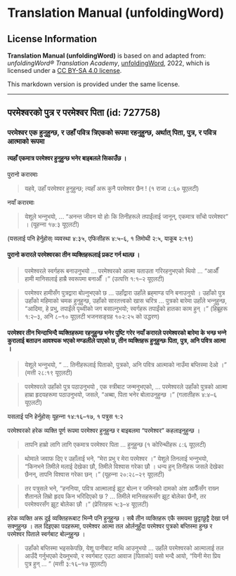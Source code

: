 # Translation Manual (unfoldingWord)

## License Information

**Translation Manual (unfoldingWord)** is based on and adapted from: _unfoldingWord® Translation Academy_, [unfoldingWord](https://unfoldingword.org/utw), 2022, which is licensed under a [CC BY-SA 4.0 license](https://creativecommons.org/licenses/by-sa/4.0/legalcode.en).

This markdown version is provided under the same license.



--------------------------------

## परमेश्‍वरको पुत्र र परमेश्‍वर पिता (id: 727758)

### परमेश्‍वर एक हुनुहुन्छ, र उहाँ पवित्र त्रिएकको रूपमा रहनुहुन्छ, अर्थात् पिता, पुत्र, र पवित्र आत्माको रूपमा

#### त्यहाँ एकमात्र परमेश्‍वर हुनुहुन्छ भनेर बाइबलले सिकाउँछ ।

पुरानो करारमाः

> यहवे, उहाँ परमेश्‍वर हुनुहुन्छ; त्यहाँ अरू कुनै परमेश्‍वर छैन ! (१ राजा ८:६० यूएलटी)

नयाँ करारमाः

> येशूले भन्‍नुभयो, ... “अनन्त जीवन यो होः कि तिनीहरूले तपाईंलाई जानून्, एकमात्र साँचो परमेश्‍वर” । (यूहन्‍ना १७:३ यूएलटी)

(यसलाई पनि हेर्नुहोस्ः व्यवस्था ४:३५, एफिसीहरू ४:५–६, १ तिमोथी २:५, याकूब २:१९)

#### पुरानो करारले परमेश्‍वरका तीन व्यक्तिहरूलाई प्रकट गर्न थाल्छ ।

> परमेश्‍वरले स्वर्गहरू बनाउनुभयो ... परमेश्‍वरको आत्मा यताउता गरिरहनुभएको थियो ... “आऔँ हामी मानिसलाई हाम्रै स्वरूपमा बनाऔँ ।” (उत्पत्ति १:१–२ यूएलटी)

> परमेश्‍वर हामीसँग पुत्रद्वारा बोल्‍नुभएको छ ... उहाँद्वारा उहाँले ब्रह्‌माण्‍ड पनि बनाउनुयो । उहाँको पुत्र उहाँको महिमाको चमक हुनुहुन्छ, उहाँको सारतत्त्वको खास चरित्र ... पुत्रको बारेमा उहाँले भन्‍नुहुन्छ, “आदिमा, हे प्रभु, तपाईंले पृथ्‍वीको जग बसाल्‍नुभयो; स्वर्गहरू तपाईंको हातका काम हुन् ।” (हिब्रूहरू १:२–३, अनि ८–१० यूएलटी भजनसङ्ग्रह १०२:२५ को उद्धरण)

#### परमेश्‍वर तीन भिन्दाभिन्दै व्यक्तिहरूमा रहनुहुन्छ भनेर पुष्‍टि गरेर नयाँ करारले परमेश्‍वरको बारेमा के भन्‍छ भन्‍ने कुरालाई बताउन आवश्‍यक भएको मण्‍डलीले पाएको छ, तीन व्यक्तिहरू हुनुहुन्छः पिता, पुत्र, अनि पवित्र आत्मा ।

> येशूले भन्‍नुभयो, “ ... तिनीहरूलाई पिताको, पुत्रको, अनि पवित्र आत्माको नाउँमा बप्‍तिस्मा देओ ।” (मत्ती २८:१९ यूएलटी)

> परमेश्‍वरले उहाँको पुत्र पठाउनुभयो , एक स्‍त्रीबाट जन्मनुभएको, ... परमेश्‍वरले उहाँको पुत्रको आत्मा हाम्रा हृदयहरूमा पठाउनुभयो, जसले, “अब्‍बा, पिता भनेर बोलाउनुहुन्छ ।” (गलातीहरू ४:४–६ यूएलटी)

यसलाई पनि हेर्नुहोस्ः यूहन्‍ना १४:१६–१७, १ पत्रुस १:२

परमेश्‍वरको हरेक व्यक्ति पूर्ण रूपमा परमेश्‍वर हुनुहुन्छ र बाइबलमा “परमेश्‍वर” कहलाइनुहुन्छ ।

> तापनि हाम्रो लागि लागि एकमात्र परमेश्‍वर पिता ... हुनुहुन्छ (१ कोरिन्थीहरू ८:६ यूएलटी)

> थोमाले जवाफ दिए र उहाँलाई भने, “मेरा प्रभु र मेरा परमेश्‍वर ।” येशूले तिनलाई भन्‍नुभयो, “किनभने तिमीले मलाई देखेका छौ, तिमीले विश्‍वास गरेका छौ । धन्य हुन् तिनीहरू जसले देखेका छैनन्, तापनि विश्‍वास गरेका छन् ।” (यूहन्‍ना २०:२८–२९ यूएलटी)

> तर पत्रुसले भने, “हननिया, पवित्र आत्मालाई झूट बोल्‍न र जमिनको दामको अंश आफैँसँग राख्‍न शैतानले तिम्रो हृदय किन भरिदिएको छ ? ... तिमीले मानिसहरूसँग झूट बोलेका छैनौ, तर परमेश्‍वरसँग झूट बोलेका छौ ।” (प्रेरितहरू ५:३–४ यूएलटी)

हरेक व्यक्ति अरू दुई व्यक्तिहरूबाट भिन्‍नै पनि हुनुहुन्छ । सबै तीन व्यक्तिहरू एकै समयमा छुट्टाछुट्टै देखा पर्न सक्‍नुहुन्छ । तल दिइएका पदहरूमा, परमेश्‍वर आत्मा तल ओर्लनुहुँदा परमेश्‍वर पुत्रको बप्‍तिस्मा हुन्छ र परमेश्‍वर पिताले स्वर्गबाट बोल्‍नुहुन्छ ।

> उहाँको बप्‍तिस्मा भइसकेपछि, येशू पानीबाट माथि आउनुभयो ... उहाँले परमेश्‍वरको आत्मालाई तल आउँदै गर्नुभएको देख्‍नुभयो, र स्वर्गबाट एउटा आवाज \[पिताको] यसो भन्दै आयो, “यिनी मेरा प्रिय पुत्र हुन् ... ” (मत्ती ३:१६–१७ यूएलटी)


